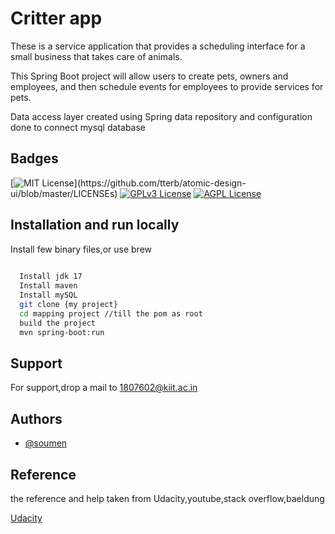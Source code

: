 
# Critter app

These is a service application that provides a scheduling interface for a small business
that takes care of animals.

This Spring Boot project will allow users to create pets, owners and employees, and then
schedule events for employees to provide services for pets.

Data access layer created using Spring data repository and configuration done to connect
mysql database
## Badges


[![MIT License](https://img.shields.io/apm/l/atomic-design-ui.svg?)](https://github.com/tterb/atomic-design-ui/blob/master/LICENSEs)
[![GPLv3 License](https://img.shields.io/badge/License-GPL%20v3-yellow.svg)](https://opensource.org/licenses/)
[![AGPL License](https://img.shields.io/badge/license-AGPL-blue.svg)](http://www.gnu.org/licenses/agpl-3.0)


## Installation and run locally

Install few binary files,or use brew

```bash
  
  Install jdk 17
  Install maven
  Install mySQL
  git clone {my project}
  cd mapping project //till the pom as root
  build the project
  mvn spring-boot:run


```
    
## Support

For support,drop a mail to 1807602@kiit.ac.in


## Authors

- [@soumen](https://github.com/soumen72)


## Reference


the reference and help taken from Udacity,youtube,stack overflow,baeldung

[Udacity](https://www.udacity.com/course/java-developer-nanodegree--nd035)

